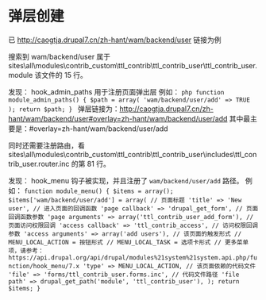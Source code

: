 # 弹层创建

已 http://caogtja.drupal7.cn/zh-hant/wam/backend/user 链接为例

搜索到 wam/backend/user 属于 sites\all\modules\contrib_custom\ttl_contrib\ttl_contrib_user\ttl_contrib_user.module 该文件的 15 行。

发现：
    hook_admin_paths 用于注册页面弹出层
    例如：
    ```php
    function module_admin_paths() {
        $path = array(
            'wam/backend/user/add' => TRUE
        );
        return $path;
    }
    ```
    弹层链接为：http://caogtja.drupal7.cn/zh-hant/wam/backend/user#overlay=zh-hant/wam/backend/user/add
    其中最主要是：#overlay=zh-hant/wam/backend/user/add

同时还需要注册路由，看 sites\all\modules\contrib_custom\ttl_contrib\ttl_contrib_user\includes\ttl_contrib_user.router.inc 的第 81 行。

发现：
    hook_menu 钩子被实现，并且注册了 `wam/backend/user/add` 路径。
    例如：
    ```
    function module_menu() {
        $items = array();
        $items['wam/backend/user/add'] = array(
            // 页面标题
            'title' => 'New user',
            // 进入页面的回调函数
            'page callback' => 'drupal_get_form',
            // 页面回调函数参数
            'page arguments' => array('ttl_contrib_user_add_form'),
            // 页面访问权限回调
            'access callback' => 'ttl_contrib_access',
            // 访问权限回调参数
            'access arguments' => array('add users'),
            // 该页面的触发形式
            // MENU_LOCAL_ACTION = 按钮形式
            // MENU_LOCAL_TASK = 选项卡形式
            // 更多菜单项，请参考：https://api.drupal.org/api/drupal/modules%21system%21system.api.php/function/hook_menu/7.x
            'type' => MENU_LOCAL_ACTION,
            // 该页面依赖的代码文件
            'file' => 'forms/ttl_contrib_user.forms.inc',
            // 代码文件路径
            'file path' => drupal_get_path('module', 'ttl_contrib_user'),
        );
        return $items;
    }
    ```






